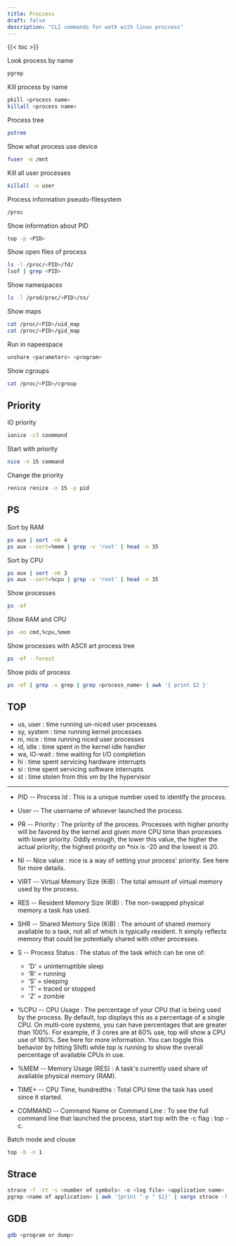 ```yaml
---
title: Proccess
draft: false
description: "CLI commands for wotk with linux proccess"
---
```


{{< toc >}}

Look process by name

```bash
pgrep
```

Kill process by name

```bash
pkill <process name>
killall <process name>
```

Process tree

```bash
pstree
```

Show what process use device

```bash
fuser -m /mnt
```

Kill all user processes

```bash
killall -u user
```

Process information pseudo-filesystem

```bash
/proc
```

Show information about PID

```bash
top -p <PID>
```

Show open files of process

```bash
ls -l /proc/<PID>/fd/
lsof | grep <PID>
```

Show namespaces

```bash
ls -l /prod/proc/<PID>/ns/
```

Show maps

```bash
cat /proc/<PID>/uid_map
cat /proc/<PID>/gid_map
```

Run in napeespace

```bash
unshare <parameters> <program>
```

Show cgroups

```bash
cat /proc/<PID>/cgroup
```

## Priority

IO priority

```bash
ionice -c3 coommand
```

Start with priority

```bash
nice -n 15 command
```

Change the priority

```bash
renice renice -n 15 -p pid
```

## PS

Sort by RAM

```bash
ps aux | sort -nk 4
ps aux --sort=%mem | grep -v 'root' | head -n 35
```

Sort by CPU

```bash
ps aux | sort -nk 3
ps aux --sort=%cpu | grep -v 'root' | head -n 35
```

Show processes

```bash
ps -ef
```

Show RAM and CPU

```bash
ps -eo cmd,%cpu,%mem
```

Show processes with ASCII art process tree

```bash
ps -ef --forest
```

Show pids of process

```bash
ps -ef | grep -v grep | grep <process_name> | awk '{ print $2 }'
```

## TOP

* us, user    : time running un-niced user processes
* sy, system  : time running kernel processes
* ni, nice    : time running niced user processes
* id, idle    : time spent in the kernel idle handler
* wa, IO-wait : time waiting for I/O completion
* hi : time spent servicing hardware interrupts
* si : time spent servicing software interrupts
* st : time stolen from this vm by the hypervisor

---

* PID -- Process Id : This is a unique number used to identify the process.
* User -- The username of whoever launched the process.
* PR -- Priority : The priority of the process. Processes with higher priority will be favored by the kernel and given more CPU time than processes with lower priority. Oddly enough, the lower this value, the higher the actual priority; the highest priority on \*nix is -20 and the lowest is 20.
* NI -- Nice value : nice is a way of setting your process' priority. See here for more details.
* VIRT -- Virtual Memory Size (KiB) : The total amount of virtual memory used by the process.
* RES -- Resident Memory Size (KiB) : The non-swapped physical memory a task has used.
* SHR -- Shared Memory Size (KiB) : The amount of shared memory available to a task, not all of which is typically resident. It simply reflects memory that could be potentially shared with other processes.
* S -- Process Status : The status of the task which can be one of:
  * 'D' = uninterruptible sleep
  * 'R' = running
  * 'S' = sleeping
  * 'T' = traced or stopped
  * 'Z' = zombie

* %CPU -- CPU Usage : The percentage of your CPU that is being used by the process. By default, top displays this as a percentage of a single CPU. On multi-core systems, you can have percentages that are greater than 100%. For example, if 3 cores are at 60% use, top will show a CPU use of 180%. See here for more information. You can toggle this behavior by hitting Shifti while top is running to show the overall percentage of available CPUs in use.
* %MEM -- Memory Usage (RES) : A task's currently used share of available physical memory (RAM).
* TIME+ -- CPU Time, hundredths : Total CPU time the task has used since it started.
* COMMAND -- Command Name or Command Line : To see the full command line that launched the process, start top with the -c flag : top -c.

Batch mode and clouse

```bash
top -b -n 1
```

## Strace

```bash
strace -f -tt -s <number of symbols> -o <log file> <application name>
pgrep <name of application> | awk '{print "-p " $1}' | xargs strace -f -tt -s <number of symbols> -o <log file> 
```

## GDB

```bash
gdb <program or dump>
```
